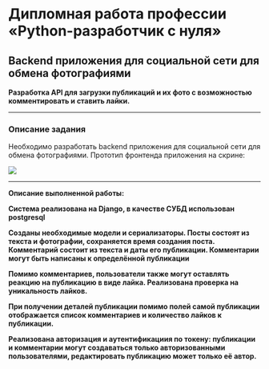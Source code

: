 # Дипломная работа профессии «Python-разработчик с нуля»

## Backend приложения для социальной сети для обмена фотографиями

**Разработка API для загрузки публикаций и их фото с возможностью комментировать и ставить лайки.**

------

### Описание задания

Необходимо разработать backend приложения для социальной сети для обмена фотографиями. Прототип фронтенда приложения на скрине:

![](https://github.com/netology-code/spd-diplom/blob/main/Design.png)

---

**Описание выполненной работы:**

**Система реализована на Django, в качестве СУБД использован postgresql**

**Созданы необходимые модели и сериализаторы. Посты состоят из текста и фотографии, сохраняется время создания поста. Комментарий состоит из текста и даты его публикации. Комментарии могут быть написаны к определённой публикации**

**Помимо комментариев, пользователи также могут оставлять реакцию на публикацию в виде лайка. Реализована проверка на уникальность лайков.**

**При получении деталей публикации помимо полей самой публикации отображается список комментариев и количество лайков к публикации.**

**Реализована авторизация и аутентификациия по токену: публикации и комментарии могут создаваться только авторизованными пользователями, редактировать публикацию может только её автор.**
